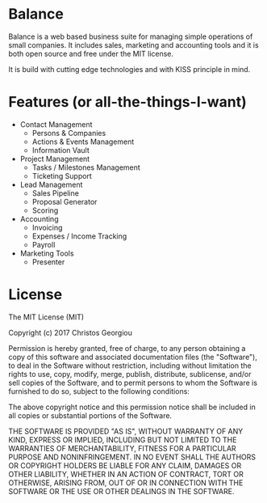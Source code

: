 # Balance
Balance is a web based business suite for managing simple operations of small companies. It includes sales,
marketing and accounting tools and it is both open source and free under the MIT license.

It is build with cutting edge technologies and with KISS principle in mind.

# Features (or all-the-things-I-want)
- Contact Management
  - Persons & Companies
  - Actions & Events Management
  - Information Vault
- Project Management
  - Tasks / Milestones Management
  - Ticketing Support
- Lead Management
  - Sales Pipeline
  - Proposal Generator
  - Scoring
- Accounting
  - Invoicing
  - Expenses / Income Tracking
  - Payroll
- Marketing Tools
  - Presenter

# License
The MIT License (MIT)

Copyright (c) 2017 Christos Georgiou

Permission is hereby granted, free of charge, to any person obtaining a copy
of this software and associated documentation files (the "Software"), to deal
in the Software without restriction, including without limitation the rights
to use, copy, modify, merge, publish, distribute, sublicense, and/or sell
copies of the Software, and to permit persons to whom the Software is
furnished to do so, subject to the following conditions:

The above copyright notice and this permission notice shall be included in all
copies or substantial portions of the Software.

THE SOFTWARE IS PROVIDED "AS IS", WITHOUT WARRANTY OF ANY KIND, EXPRESS OR
IMPLIED, INCLUDING BUT NOT LIMITED TO THE WARRANTIES OF MERCHANTABILITY,
FITNESS FOR A PARTICULAR PURPOSE AND NONINFRINGEMENT. IN NO EVENT SHALL THE
AUTHORS OR COPYRIGHT HOLDERS BE LIABLE FOR ANY CLAIM, DAMAGES OR OTHER
LIABILITY, WHETHER IN AN ACTION OF CONTRACT, TORT OR OTHERWISE, ARISING FROM,
OUT OF OR IN CONNECTION WITH THE SOFTWARE OR THE USE OR OTHER DEALINGS IN THE
SOFTWARE.

